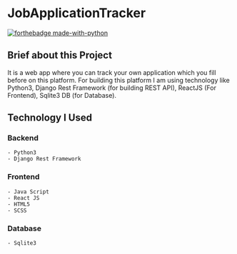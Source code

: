 # JobApplicationTracker

[![forthebadge made-with-python](http://ForTheBadge.com/images/badges/made-with-python.svg)](https://www.python.org/)
## Brief about this Project

It is a web app where you can track your own application which you fill before on this platform. For building this platform I am using technology like Python3, Django Rest Framework (for building REST API), ReactJS (For Frontend), Sqlite3 DB (for Database).

## Technology I Used
### Backend
    - Python3
    - Django Rest Framework
### Frontend
    - Java Script
    - React JS
    - HTML5
    - SCSS
 ### Database
    - Sqlite3